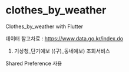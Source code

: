 # clothes_by_weather

Clothes_by_weather with Flutter

데이터 참고차료 : https://www.data.go.kr/index.do

1. 기상청_단기예보 ((구)_동네예보) 조회서비스

Shared Preference 사용